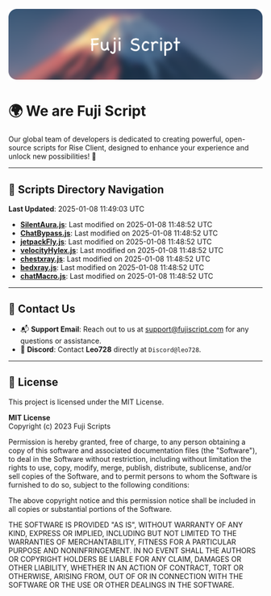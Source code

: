 ![Banner](.github/b.webp)

# 🌍 **We are Fuji Script**

Our global team of developers is dedicated to creating powerful, open-source scripts for Rise Client, designed to enhance your experience and unlock new possibilities! 🌟

---
<!-- SCRIPTS_NAVIGATION_START -->
## 📂 **Scripts Directory Navigation**

**Last Updated**: 2025-01-08 11:49:03 UTC

- **[SilentAura.js](scripts/SilentAura.js)**: Last modified on 2025-01-08 11:48:52 UTC
- **[ChatBypass.js](scripts/ChatBypass.js)**: Last modified on 2025-01-08 11:48:52 UTC
- **[jetpackFly.js](scripts/jetpackFly.js)**: Last modified on 2025-01-08 11:48:52 UTC
- **[velocityHylex.js](scripts/velocityHylex.js)**: Last modified on 2025-01-08 11:48:52 UTC
- **[chestxray.js](scripts/chestxray.js)**: Last modified on 2025-01-08 11:48:52 UTC
- **[bedxray.js](scripts/bedxray.js)**: Last modified on 2025-01-08 11:48:52 UTC
- **[chatMacro.js](scripts/chatMacro.js)**: Last modified on 2025-01-08 11:48:52 UTC

<!-- SCRIPTS_NAVIGATION_END -->

---

## 💬 **Contact Us**  
- 📬 **Support Email**: Reach out to us at [support@fujiscript.com](mailto:support@fujiscript.com) for any questions or assistance.  
- 💬 **Discord**: Contact **Leo728** directly at `Discord@leo728`.

---

## 📜 **License**

This project is licensed under the MIT License.  

**MIT License**  
Copyright (c) 2023 Fuji Scripts  

Permission is hereby granted, free of charge, to any person obtaining a copy of this software and associated documentation files (the "Software"), to deal in the Software without restriction, including without limitation the rights to use, copy, modify, merge, publish, distribute, sublicense, and/or sell copies of the Software, and to permit persons to whom the Software is furnished to do so, subject to the following conditions:  

The above copyright notice and this permission notice shall be included in all copies or substantial portions of the Software.  

THE SOFTWARE IS PROVIDED "AS IS", WITHOUT WARRANTY OF ANY KIND, EXPRESS OR IMPLIED, INCLUDING BUT NOT LIMITED TO THE WARRANTIES OF MERCHANTABILITY, FITNESS FOR A PARTICULAR PURPOSE AND NONINFRINGEMENT. IN NO EVENT SHALL THE AUTHORS OR COPYRIGHT HOLDERS BE LIABLE FOR ANY CLAIM, DAMAGES OR OTHER LIABILITY, WHETHER IN AN ACTION OF CONTRACT, TORT OR OTHERWISE, ARISING FROM, OUT OF OR IN CONNECTION WITH THE SOFTWARE OR THE USE OR OTHER DEALINGS IN THE SOFTWARE.  
